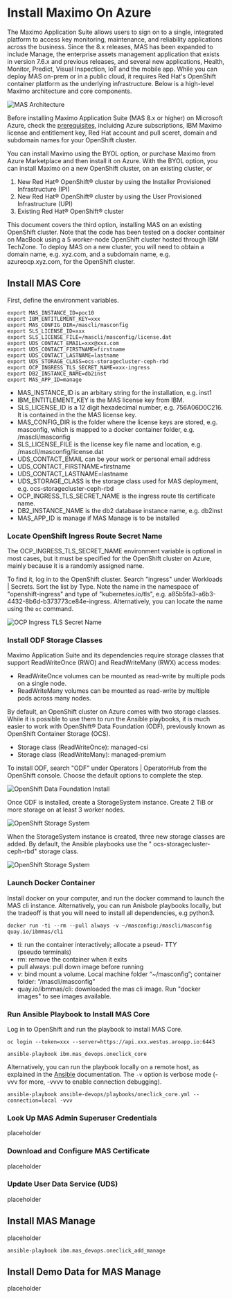 # Install Maximo On Azure

The Maximo Application Suite allows users to sign on to a single, integrated platform to access key monitoring, maintenance, and
reliability applications across the business. Since the 8.x releases, MAS has been expanded to include Manage, the enterprise assets management application that exists in version 7.6.x and previous releases, and several new applications, Health, Monitor, Predict, Visual Inspection, IoT and the mobile app. While you can deploy MAS on-prem or in a public cloud, it requires Red Hat's OpenShift container platform as the underlying infrastructure. Below is a high-level Maximo architecture and core components.

![MAS Architecture](media/mas-architecture.png)

Before installing Maximo Application Suite (MAS 8.x or higher) on Microsoft Azure, check the [prerequisites](https://www.ibm.com/docs/en/mas-cd/continuous-delivery?topic=azure-overview), incluidng Azure subscriptions, IBM Maximo license and entitlement key, Red Hat account and pull sceret, domain and subdomain names for your OpenShift cluster.

You can install Maximo using the BYOL option, or purchase Maximo from Azure Marketplace and then install it on Azure. With the BYOL option, you can install Maximo on a new OpenShift cluster, on an existing cluster, or 
1. New Red Hat® OpenShift® cluster by using the Installer Provisioned Infrastructure (IPI)
2. New Red Hat® OpenShift® cluster by using the User Provisioned Infrastructure (UPI)
3. Existing Red Hat® OpenShift® cluster

This document covers the third option, installing MAS on an existing OpenShift cluster. Note that the code has been tested on a docker container on MacBook using a 5 worker-node OpenShift cluster hosted through IBM TechZone. To deploy MAS on a new cluster, you will need to obtain a domain name, e.g. xyz.com, and a subdomain name, e.g. azureocp.xyz.com, for the OpenShift cluster.

## Install MAS Core

First, define the environment variables. 

```
export MAS_INSTANCE_ID=poc10
export IBM_ENTITLEMENT_KEY=xxx
export MAS_CONFIG_DIR=/mascli/masconfig
export SLS_LICENSE_ID=xxx
export SLS_LICENSE_FILE=/mascli/masconfig/license.dat
export UDS_CONTACT_EMAIL=xxx@xxx.com
export UDS_CONTACT_FIRSTNAME=firstname
export UDS_CONTACT_LASTNAME=lastname
export UDS_STORAGE_CLASS=ocs-storagecluster-ceph-rbd
export OCP_INGRESS_TLS_SECRET_NAME=xxx-ingress
export DB2_INSTANCE_NAME=db2inst
export MAS_APP_ID=manage 
```

- MAS_INSTANCE_ID is an arbitary string for the installation, e.g. inst1 
- IBM_ENTITLEMENT_KEY is the MAS license key from IBM.
- SLS_LICENSE_ID is a 12 digit hexadecimal number, e.g. 756A06D0C216. It is contained in the the MAS license key.
- MAS_CONFIG_DIR is the folder where the license keys are stored, e.g. masconfig, which is mapped to a docker container folder, e.g. /mascli/masconfig
- SLS_LICENSE_FILE is the license key file name and location, e.g. /mascli/masconfig/license.dat
- UDS_CONTACT_EMAIL can be your work or personal email address
- UDS_CONTACT_FIRSTNAME=firstname
- UDS_CONTACT_LASTNAME=lastname
- UDS_STORAGE_CLASS is the storage class used for MAS deployment, e.g. ocs-storagecluster-ceph-rbd
- OCP_INGRESS_TLS_SECRET_NAME is the ingress route tls certificate name. 
- DB2_INSTANCE_NAME is the db2 database instance name, e.g. db2inst
- MAS_APP_ID is manage if MAS Manage is to be installed

### Locate OpenShift Ingress Route Secret Name

The OCP_INGRESS_TLS_SECRET_NAME environment variable is optional in most cases, but it must be specified for the OpenShift cluster on Azure, mainly because it is a randomly assigned name. 

To find it, log in to the OpenShift cluster. Search "ingress" under Workloads | Secrets. Sort the list by Type. Note the name in the namespace of "openshift-ingress" and type of "kubernetes.io/tls", e.g. a85b5fa3-a6b3-4432-8b6d-b373773ce84e-ingress. Alternatively, you can locate the name using the `oc` command.

![OCP Ingress TLS Secret Name](media/ocp-ingress-tls-secret-name.png)

### Install ODF Storage Classes

Maximo Application Suite and its dependencies require storage classes that support ReadWriteOnce (RWO) and ReadWriteMany (RWX) access modes:
  - ReadWriteOnce volumes can be mounted as read-write by multiple pods on a single node.
  - ReadWriteMany volumes can be mounted as read-write by multiple pods across many nodes.

By default, an OpenShift cluster on Azure comes with two storage classes. While it is possible to use them to run the Ansible playbooks, it is much easier to work with OpenShift® Data Foundation (ODF), previously known as OpenShift Container Storage (OCS). 

  - Storage class (ReadWriteOnce): managed-csi
  - Storage class (ReadWriteMany): managed-premium

To install ODF, search "ODF" under Operators | OperatorHub from the OpenShift console. Choose the default options to complete the step. 

![OpenShift Data Foundation Install](media/ocp-odf-install.png)

Once ODF is installed, create a StorageSystem instance. Create 2 TiB or more storage on at least 3 worker nodes.

![OpenShift Storage System](media/odf-storage-system.png)

When the StorageSystem instance is created, three new storage classes are added. By default, the Ansible playbooks use the "
ocs-storagecluster-ceph-rbd" storage class.

![OpenShift Storage System](media/ocp-storage-classes.png)

### Launch Docker Container

Install docker on your computer, and run the docker command to launch the MAS cli instance. Alternatively, you can run Anisbole playbooks locally, but the tradeoff is that you will need to install all dependencies, e.g python3. 

```
docker run -ti --rm --pull always -v ~/masconfig:/mascli/masconfig quay.io/ibmmas/cli
```

- ti: run the container interactively; allocate a pseud- TTY (pseudo terminals)​
- rm: remove the container when it exits​
- pull always: pull down image before running​
- v: bind mount a volume. Local machine folder “~/masconfig”; container folder: “/mascli/masconfig”​
- quay.io/ibmmas/cli: downloaded the mas cli image. Run "docker images" to see images available.

### Run Ansible Playbook to Install MAS Core

Log in to OpenShift and run the playbook to install MAS Core. 

```
oc login --token=xxx --server=https://api.xxx.westus.aroapp.io:6443

ansible-playbook ibm.mas_devops.oneclick_core

```

Alternatively, you can run the playbook locally on a remote host, as explained in the [Ansible](https://docs.ansible.com/ansible/latest/playbook_guide/playbooks_delegation.html) documentation. The `-v` option is verbose mode (-vvv for more, -vvvv to enable connection debugging).

```
ansible-playbook ansible-devops/playbooks/oneclick_core.yml --connection=local -vvv
```

### Look Up MAS Admin Superuser Credentials

placeholder

### Download and Configure MAS Certificate

placeholder

### Update User Data Service (UDS)

placeholder

## Install MAS Manage

placeholder

```
ansible-playbook ibm.mas_devops.oneclick_add_manage
```

## Install Demo Data for MAS Manage

placeholder
